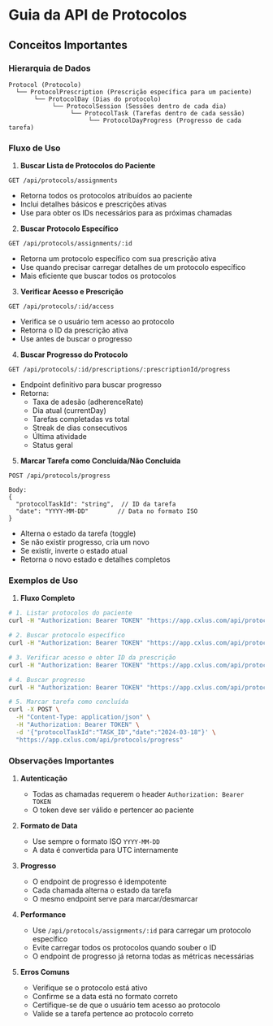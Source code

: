# Guia da API de Protocolos

## Conceitos Importantes

### Hierarquia de Dados
```
Protocol (Protocolo)
  └── ProtocolPrescription (Prescrição específica para um paciente)
       └── ProtocolDay (Dias do protocolo)
            └── ProtocolSession (Sessões dentro de cada dia)
                 └── ProtocolTask (Tarefas dentro de cada sessão)
                      └── ProtocolDayProgress (Progresso de cada tarefa)
```

### Fluxo de Uso

1. **Buscar Lista de Protocolos do Paciente**
```http
GET /api/protocols/assignments
```
- Retorna todos os protocolos atribuídos ao paciente
- Inclui detalhes básicos e prescrições ativas
- Use para obter os IDs necessários para as próximas chamadas

2. **Buscar Protocolo Específico**
```http
GET /api/protocols/assignments/:id
```
- Retorna um protocolo específico com sua prescrição ativa
- Use quando precisar carregar detalhes de um protocolo específico
- Mais eficiente que buscar todos os protocolos

3. **Verificar Acesso e Prescrição**
```http
GET /api/protocols/:id/access
```
- Verifica se o usuário tem acesso ao protocolo
- Retorna o ID da prescrição ativa
- Use antes de buscar o progresso

4. **Buscar Progresso do Protocolo**
```http
GET /api/protocols/:id/prescriptions/:prescriptionId/progress
```
- Endpoint definitivo para buscar progresso
- Retorna:
  - Taxa de adesão (adherenceRate)
  - Dia atual (currentDay)
  - Tarefas completadas vs total
  - Streak de dias consecutivos
  - Última atividade
  - Status geral

5. **Marcar Tarefa como Concluída/Não Concluída**
```http
POST /api/protocols/progress

Body:
{
  "protocolTaskId": "string",  // ID da tarefa
  "date": "YYYY-MM-DD"        // Data no formato ISO
}
```
- Alterna o estado da tarefa (toggle)
- Se não existir progresso, cria um novo
- Se existir, inverte o estado atual
- Retorna o novo estado e detalhes completos

### Exemplos de Uso

1. **Fluxo Completo**
```bash
# 1. Listar protocolos do paciente
curl -H "Authorization: Bearer TOKEN" "https://app.cxlus.com/api/protocols/assignments"

# 2. Buscar protocolo específico
curl -H "Authorization: Bearer TOKEN" "https://app.cxlus.com/api/protocols/assignments/PROTOCOL_ID"

# 3. Verificar acesso e obter ID da prescrição
curl -H "Authorization: Bearer TOKEN" "https://app.cxlus.com/api/protocols/PROTOCOL_ID/access"

# 4. Buscar progresso
curl -H "Authorization: Bearer TOKEN" "https://app.cxlus.com/api/protocols/PROTOCOL_ID/prescriptions/PRESCRIPTION_ID/progress"

# 5. Marcar tarefa como concluída
curl -X POST \
  -H "Content-Type: application/json" \
  -H "Authorization: Bearer TOKEN" \
  -d '{"protocolTaskId":"TASK_ID","date":"2024-03-18"}' \
  "https://app.cxlus.com/api/protocols/progress"
```

### Observações Importantes

1. **Autenticação**
   - Todas as chamadas requerem o header `Authorization: Bearer TOKEN`
   - O token deve ser válido e pertencer ao paciente

2. **Formato de Data**
   - Use sempre o formato ISO `YYYY-MM-DD`
   - A data é convertida para UTC internamente

3. **Progresso**
   - O endpoint de progresso é idempotente
   - Cada chamada alterna o estado da tarefa
   - O mesmo endpoint serve para marcar/desmarcar

4. **Performance**
   - Use `/api/protocols/assignments/:id` para carregar um protocolo específico
   - Evite carregar todos os protocolos quando souber o ID
   - O endpoint de progresso já retorna todas as métricas necessárias

5. **Erros Comuns**
   - Verifique se o protocolo está ativo
   - Confirme se a data está no formato correto
   - Certifique-se de que o usuário tem acesso ao protocolo
   - Valide se a tarefa pertence ao protocolo correto 